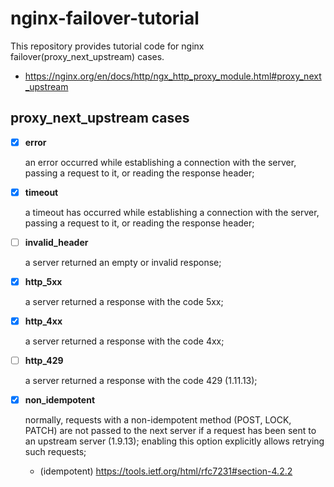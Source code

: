 # nginx-failover-tutorial

This repository provides tutorial code for nginx failover(proxy_next_upstream) cases.
- https://nginx.org/en/docs/http/ngx_http_proxy_module.html#proxy_next_upstream
## proxy_next_upstream cases
- [x] **error**

    an error occurred while establishing a connection with the server, passing a request to it, or reading the response header;
- [x] **timeout**

    a timeout has occurred while establishing a connection with the server, passing a request to it, or reading the response header;
- [ ] **invalid_header**

    a server returned an empty or invalid response;
- [x] **http_5xx**

    a server returned a response with the code 5xx;
- [x] **http_4xx**

    a server returned a response with the code 4xx;
- [ ] **http_429**

    a server returned a response with the code 429 (1.11.13);

- [x] **non_idempotent**

    normally, requests with a non-idempotent method (POST, LOCK, PATCH) are not passed to the next server if a request has been sent to an upstream server (1.9.13); enabling this option explicitly allows retrying such requests;
    - (idempotent) https://tools.ietf.org/html/rfc7231#section-4.2.2
